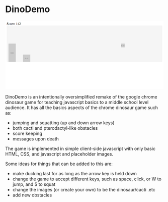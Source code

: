 # DinoDemo

![screenshot of gameplay](./screenshots/gameplay.png)

DinoDemo is an intentionally oversimplified remake of the google chrome dinosaur game for teaching javascript basics to a middle school level audience. It has all the basics aspects of the chrome dinosaur game such as:

 - jumping and squatting (up and down arrow keys)
 - both cacti and pterodactyl-like obstacles
 - score keeping
 - messages upon death

The game is implemented in simple client-side javascript with only basic HTML, CSS, and javascript and placeholder images.


Some ideas for things that can be added to this are:

 - make ducking last for as long as the arrow key is held down
 - change the game to accept different keys, such as space, click, or W to jump, and S to squat
 - change the images (or create your own) to be the dinosaur/cacti .etc
 - add new obstacles